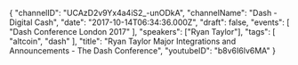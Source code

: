{
    "channelID": "UCAzD2v9Yx4a4iS2_-unODkA",
    "channelName": "Dash - Digital Cash",
    "date": "2017-10-14T06:34:36.000Z",
    "draft": false,
    "events": [
        "Dash Conference London 2017"
    ],
    "speakers": ["Ryan Taylor"],
    "tags": [
        "altcoin",
        "dash"
    ],
    "title": "Ryan Taylor Major Integrations and Announcements - The Dash Conference",
    "youtubeID": "b8v6I6lv6MA"
}

